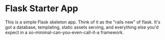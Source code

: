 # Flask Starter App

This is a simple Flask skeleton app. Think of it as the "rails new" of flask. It's got a database, templating, static assets serving, and everything else you'd expect in a so-minimal-can-you-even-call-it-a framework.

